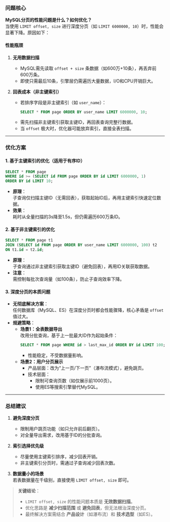 
### **问题核心**
**MySQL分页的性能问题是什么？如何优化？**  
当使用 `LIMIT offset, size` 进行深度分页（如 `LIMIT 6000000, 10`）时，性能会显著下降。原因如下：

#### **性能瓶颈**
1. **无用数据扫描**  
   - MySQL需先读取 `offset + size` 条数据（如600万+10条），再丢弃前600万条。
   - 即使只需最后10条，引擎层仍需遍历大量数据，I/O和CPU开销巨大。

2. **回表成本（非主键索引）**  
   - 若排序字段是非主键索引（如 `user_name`）：
     ```sql
     SELECT * FROM page ORDER BY user_name LIMIT 6000000, 10;
     ```
   - 需先扫描非主键索引获取主键ID，再回表查询完整行数据。
   - 当 `offset` 极大时，优化器可能放弃索引，直接全表扫描。

---

### **优化方案**
#### 1. **基于主键索引的优化（适用于有序ID）**
```sql
SELECT * FROM page 
WHERE id >= (SELECT id FROM page ORDER BY id LIMIT 6000000, 1)
ORDER BY id LIMIT 10;
```
- **原理**：  
  子查询仅扫描主键ID（无需回表），获取起始ID后，再用主键索引快速定位数据。
- **效果**：  
  耗时从全量扫描的3s降至1.5s，但仍需遍历600万条ID。

#### 2. **基于非主键索引的优化**
```sql
SELECT * FROM page t1
JOIN (SELECT id FROM page ORDER BY user_name LIMIT 6000000, 100) t2
ON t1.id = t2.id;
```
- **原理**：  
  子查询通过非主键索引获取主键ID（避免回表），再用ID关联获取数据。
- **注意**：  
  需控制每批次查询量（如100条），防止子查询效率下降。

#### 3. **深度分页的本质问题**
- **无彻底解决方案**：  
  任何数据库（MySQL、ES）在深度分页时都会性能骤降，核心矛盾是 `offset` 值过大。
- **规避策略**：
  - **场景1：全表数据导出**  
    改用分批查询，基于上一批最大ID作为起始条件：
    ```sql
    SELECT * FROM page WHERE id > last_max_id ORDER BY id LIMIT 100;
    ```
    - 性能稳定，不受数据量影响。
  - **场景2：用户分页展示**  
    - 产品层面：改为“上一页/下一页”（瀑布流模式），避免跳页。
    - 技术层面：
      - 限制可查询页数（如仅展示前1000页）。
      - 使用ES等搜索引擎替代MySQL。

---

### **总结建议**
1. **避免深度分页**  
   - 限制用户跳页功能（如只允许前后翻页）。
   - 对全量导出需求，改用基于ID的分批查询。

2. **索引选择优先级**  
   - 尽量使用主键索引排序，减少回表开销。
   - 非主键索引分页时，需通过子查询减少回表次数。

3. **数据量小的场景**  
   若表数据量在千级别，直接使用 `LIMIT offset, size` 即可。

> **关键结论**：  
> - `LIMIT offset, size` 的性能问题本质是 **无效数据扫描**。  
> - 优化思路是 **减少扫描范围** 或 **避免回表**，但无法根治深度分页。  
> - 最终解决方案需结合 **产品设计**（如瀑布流）和 **技术选型**（如ES）。